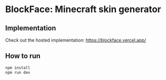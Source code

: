 # BlockFace: Minecraft skin generator

## Implementation
Check out the hosted implementation: https://blockface.vercel.app/

## How to run 
```js
npm install
npm run dev
```
